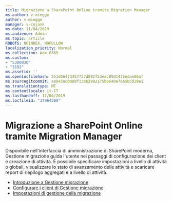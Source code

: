 ```yaml
---
title: Migrazione a SharePoint Online tramite Migration Manager
ms.author: v-miegge
author: v-miegge
manager: v-cojank
ms.date: 11/04/2019
ms.audience: Admin
ms.topic: article
ROBOTS: NOINDEX, NOFOLLOW
localization_priority: Normal
ms.collection: Adm_O365
ms.custom:
- "5300030"
- "3192"
ms.assetid: ''
ms.openlocfilehash: 551d56473457727d082f53eac89d1475edae86af
ms.sourcegitcommit: a8945ab0008f138b2992175b0640e78a505d29e1
ms.translationtype: MT
ms.contentlocale: it-IT
ms.lasthandoff: 11/04/2019
ms.locfileid: "37964208"
---
```

# <a name="migrating-to-sharepoint-online-via-migration-manager"></a>Migrazione a SharePoint Online tramite Migration Manager

Disponibile nell'interfaccia di amministrazione di SharePoint moderna, Gestione migrazione guida l'utente nei passaggi di configurazione dei client e creazione di attività. È possibile specificare impostazioni a livello di attività o globali, visualizzare lo stato di avanzamento delle attività e scaricare report di riepilogo aggregati e a livello di attività.

* [Introduzione a Gestione migrazione](https://docs.microsoft.com/sharepointmigration/mm-get-started)
* [Configurare i client di Gestione migrazione](https://docs.microsoft.com/sharepointmigration/mm-setup-clients)
* [Impostazioni di gestione della migrazione](https://docs.microsoft.com/sharepointmigration/mm-settings)